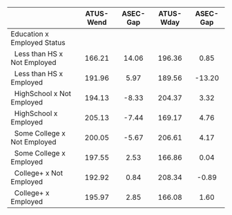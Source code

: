 
|                      |    ATUS-Wend |     ASEC-Gap |    ATUS-Wday |     ASEC-Gap |
| -------------------- | :----------: | :----------: | :----------: | :----------: |
| Education x Employed Status |              |              |              |              |
| &nbsp;&nbsp;Less than HS x Not Employed |       166.21 |        14.06 |       196.36 |         0.85 |
| &nbsp;&nbsp;Less than HS x Employed |       191.96 |         5.97 |       189.56 |       -13.20 |
| &nbsp;&nbsp;HighSchool x Not Employed |       194.13 |        -8.33 |       204.37 |         3.32 |
| &nbsp;&nbsp;HighSchool x Employed |       205.13 |        -7.44 |       169.17 |         4.76 |
| &nbsp;&nbsp;Some College x Not Employed |       200.05 |        -5.67 |       206.61 |         4.17 |
| &nbsp;&nbsp;Some College x Employed |       197.55 |         2.53 |       166.86 |         0.04 |
| &nbsp;&nbsp;College+ x Not Employed |       192.92 |         0.84 |       208.34 |        -0.89 |
| &nbsp;&nbsp;College+ x Employed |       195.97 |         2.85 |       166.08 |         1.60 |

